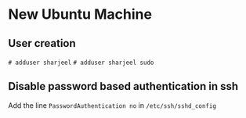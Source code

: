 # New Ubuntu Machine

## User creation
`# adduser sharjeel`
`# adduser sharjeel sudo`


## Disable password based authentication in ssh
Add the line `PasswordAuthentication no` in `/etc/ssh/sshd_config`
